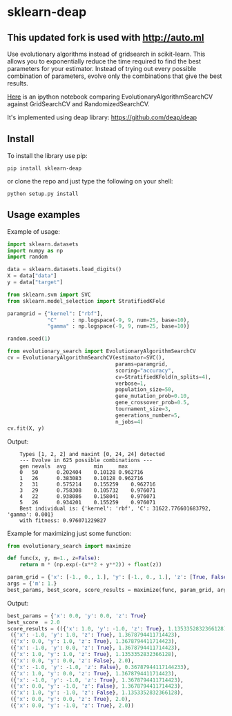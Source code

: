 # sklearn-deap
## This updated fork is used with http://auto.ml
Use evolutionary algorithms instead of gridsearch in scikit-learn. This allows you to exponentially reduce the time required to find the best parameters for your estimator. Instead of trying out every possible combination of parameters, evolve only the combinations that give the best results.

[Here](https://github.com/rsteca/sklearn-deap/blob/master/notebooks/test.ipynb) is an ipython notebook comparing EvolutionaryAlgorithmSearchCV against GridSearchCV and RandomizedSearchCV.

It's implemented using deap library: https://github.com/deap/deap

Install
-------

To install the library use pip:

    pip install sklearn-deap


or clone the repo and just type the following on your shell:

    python setup.py install

Usage examples
--------------



Example of usage:

```python
import sklearn.datasets
import numpy as np
import random

data = sklearn.datasets.load_digits()
X = data["data"]
y = data["target"]

from sklearn.svm import SVC
from sklearn.model_selection import StratifiedKFold

paramgrid = {"kernel": ["rbf"],
             "C"     : np.logspace(-9, 9, num=25, base=10),
             "gamma" : np.logspace(-9, 9, num=25, base=10)}

random.seed(1)

from evolutionary_search import EvolutionaryAlgorithmSearchCV
cv = EvolutionaryAlgorithmSearchCV(estimator=SVC(),
                                   params=paramgrid,
                                   scoring="accuracy",
                                   cv=StratifiedKFold(n_splits=4),
                                   verbose=1,
                                   population_size=50,
                                   gene_mutation_prob=0.10,
                                   gene_crossover_prob=0.5,
                                   tournament_size=3,
                                   generations_number=5,
                                   n_jobs=4)
cv.fit(X, y)
```

Output:

        Types [1, 2, 2] and maxint [0, 24, 24] detected
        --- Evolve in 625 possible combinations ---
        gen	nevals	avg     	min    	max
        0  	50    	0.202404	0.10128	0.962716
        1  	26    	0.383083	0.10128	0.962716
        2  	31    	0.575214	0.155259	0.962716
        3  	29    	0.758308	0.105732	0.976071
        4  	22    	0.938086	0.158041	0.976071
        5  	26    	0.934201	0.155259	0.976071
        Best individual is: {'kernel': 'rbf', 'C': 31622.776601683792, 'gamma': 0.001}
        with fitness: 0.976071229827

Example for maximizing just some function:

```python
from evolutionary_search import maximize

def func(x, y, m=1., z=False):
    return m * (np.exp(-(x**2 + y**2)) + float(z))

param_grid = {'x': [-1., 0., 1.], 'y': [-1., 0., 1.], 'z': [True, False]}
args = {'m': 1.}
best_params, best_score, score_results = maximize(func, param_grid, args, verbose=False)
```

Output:

```python
best_params = {'x': 0.0, 'y': 0.0, 'z': True}
best_score  = 2.0
score_results = (({'x': 1.0, 'y': -1.0, 'z': True}, 1.1353352832366128),
 ({'x': -1.0, 'y': 1.0, 'z': True}, 1.3678794411714423),
 ({'x': 0.0, 'y': 1.0, 'z': True}, 1.3678794411714423),
 ({'x': -1.0, 'y': 0.0, 'z': True}, 1.3678794411714423),
 ({'x': 1.0, 'y': 1.0, 'z': True}, 1.1353352832366128),
 ({'x': 0.0, 'y': 0.0, 'z': False}, 2.0),
 ({'x': -1.0, 'y': -1.0, 'z': False}, 0.36787944117144233),
 ({'x': 1.0, 'y': 0.0, 'z': True}, 1.3678794411714423),
 ({'x': -1.0, 'y': -1.0, 'z': True}, 1.3678794411714423),
 ({'x': 0.0, 'y': -1.0, 'z': False}, 1.3678794411714423),
 ({'x': 1.0, 'y': -1.0, 'z': False}, 1.1353352832366128),
 ({'x': 0.0, 'y': 0.0, 'z': True}, 2.0),
 ({'x': 0.0, 'y': -1.0, 'z': True}, 2.0))
```

